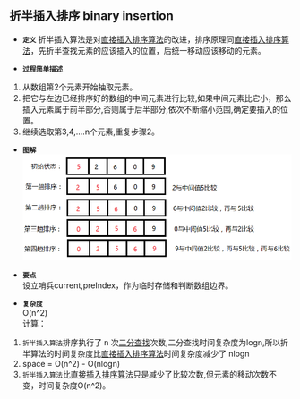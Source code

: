 ## 折半插入排序 binary insertion

- **`定义`** 
折半插入算法是对[直接插入排序算法](../straight_insertion)的改进，排序原理同[直接插入排序算法](../straight_insertion)，先折半查找元素的应该插入的位置，后统一移动应该移动的元素。 </br>


- **`过程简单描述`**
1. 从数组第2个元素开始抽取元素。</br>
2. 把它与左边已经排序好的数组的中间元素进行比较,如果中间元素比它小，那么插入元素属于前半部分,否则属于后半部分,依次不断缩小范围,确定要插入的位置。</br>
3. 继续选取第3,4,....n个元素,重复步骤2。</br>

- **`图解`**  
![binary_insertion](./binary_insertion.jpg)</br>

- **`要点`**  
设立哨兵current,preIndex，作为临时存储和判断数组边界。

- **`复杂度`**      
O(n^2)  
计算：
1. `折半插入算法`排序执行了 n 次[二分查找](../../search/binary_search)次数,二分查找时间复杂度为logn,所以折半算法的时间复杂度比[直接插入排序算法](../straight_insertion)时间复杂度减少了 nlogn  
2. space = O(n^2) - O(nlogn)
3. `折半插入算法`比[直接插入排序算法](../straight_insertion)只是减少了比较次数,但元素的移动次数不变，时间复杂度O(n^2)。